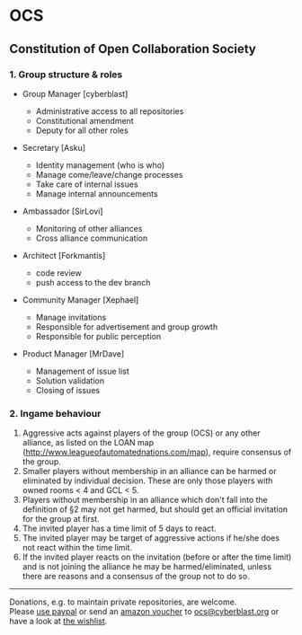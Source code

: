 # OCS
## Constitution of Open Collaboration Society

### 1. Group structure & roles

* Group Manager [cyberblast]
  * Administrative access to all repositories
  * Constitutional amendment
  * Deputy for all other roles  
  
* Secretary [Asku]
  * Identity management (who is who)
  * Manage come/leave/change processes
  * Take care of internal issues
  * Manage internal announcements
  
* Ambassador [SirLovi]
  * Monitoring of other alliances
  * Cross alliance communication
  
* Architect [Forkmantis]
  * code review
  * push access to the dev branch
  
* Community Manager [Xephael]
  * Manage invitations
  * Responsible for advertisement and group growth
  * Responsible for public perception
  
* Product Manager [MrDave]
  * Management of issue list
  * Solution validation
  * Closing of issues 
  


### 2. Ingame behaviour

1. Aggressive acts against players of the group (OCS) or any other alliance, as listed on the LOAN map (http://www.leagueofautomatednations.com/map), require consensus of the group. 
2. Smaller players without membership in an alliance can be harmed or eliminated by individual decision. These are only those players with owned rooms < 4 and GCL < 5.
3. Players without membership in an alliance which don't fall into the definition of §2 may not get harmed, but should get an official invitation for the group at first.  
  1. The invited player has a time limit of 5 days to react.
  2. The invited player may be target of aggressive actions if he/she does not react within the time limit.
  3. If the invited player reacts on the invitation (before or after the time limit) and is not joining the alliance he may be harmed/eliminated, unless there are reasons and a consensus of the group not to do so.



----------



Donations, e.g. to maintain private repositories, are welcome.  
Please [use paypal](https://www.paypal.me/rakowitz) or send an [amazon voucher](https://www.amazon.de/dp/B0054PDOV8) to ocs@cyberblast.org or have a look at [the wishlist](https://www.amazon.de/gp/registry/wishlist/2MIY1Q2RFJQ86).
